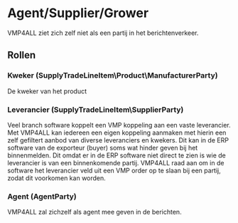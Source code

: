 # Agent/Supplier/Grower

VMP4ALL ziet zich zelf niet als een partij in het berichtenverkeer.


## Rollen

### Kweker (SupplyTradeLineItem\Product\ManufacturerParty)
De kweker van het product

### Leverancier (SupplyTradeLineItem\SupplierParty)
Veel branch software koppelt een VMP koppeling aan een vaste leverancier. Met VMP4ALL kan iedereen een eigen koppeling aanmaken met hierin een zelf gefiltert aanbod van diverse leveranciers en kwekers.
Dit kan in de ERP software van de exporteur (buyer) soms wat hinder geven bij het binnenmelden. Dit omdat er in de ERP software niet direct te zien is wie de leverancier is van een binnenkomende partij.
VMP4ALL raad aan om in de software het leverancier veld uit een VMP order op te slaan bij een partij, zodat dit voorkomen kan worden.

### Agent (AgentParty)
VMP4ALL zal zichzelf als agent mee geven in de berichten.
